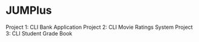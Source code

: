 # JUMPlus
Project 1: CLI Bank Application
Project 2: CLI Movie Ratings System
Project 3: CLI Student Grade Book
